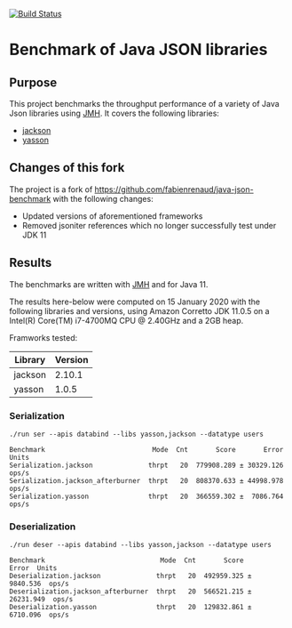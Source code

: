 [![Build Status](https://travis-ci.org/fabienrenaud/java-json-benchmark.svg?branch=master)](https://travis-ci.org/fabienrenaud/java-json-benchmark)

# Benchmark of Java JSON libraries

## Purpose

This project benchmarks the throughput performance of a variety of Java Json libraries using [JMH](http://openjdk.java.net/projects/code-tools/jmh/).
It covers the following libraries:

* [jackson](https://github.com/FasterXML/jackson)
* [yasson](https://github.com/eclipse-ee4j/yasson)

## Changes of this fork

The project is a fork of https://github.com/fabienrenaud/java-json-benchmark with the following changes:
* Updated versions of aforementioned frameworks
* Removed jsoniter references which no longer successfully test under JDK 11

## Results

The benchmarks are written with [JMH](http://openjdk.java.net/projects/code-tools/jmh/) and for Java 11.

The results here-below were computed on 15 January 2020 with the following libraries and versions, using Amazon Corretto JDK 11.0.5 on a Intel(R) Core(TM) i7-4700MQ CPU @ 2.40GHz and a 2GB heap.

Framworks tested:

| Library      | Version  |
|--------------|----------|
| jackson      | 2.10.1   |
| yasson       | 1.0.5    |

### Serialization 

```
./run ser --apis databind --libs yasson,jackson --datatype users

Benchmark                           Mode  Cnt       Score       Error  Units
Serialization.jackson              thrpt   20  779908.289 ± 30329.126  ops/s
Serialization.jackson_afterburner  thrpt   20  808370.633 ± 44998.978  ops/s
Serialization.yasson               thrpt   20  366559.302 ±  7086.764  ops/s
```

### Deserialization

```
./run deser --apis databind --libs yasson,jackson --datatype users

Benchmark                             Mode  Cnt       Score       Error  Units
Deserialization.jackson              thrpt   20  492959.325 ±  9840.536  ops/s
Deserialization.jackson_afterburner  thrpt   20  566521.215 ± 26231.949  ops/s
Deserialization.yasson               thrpt   20  129832.861 ±  6710.096  ops/s
```
